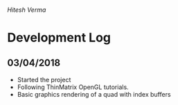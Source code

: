 ###### Hitesh Verma

# Development Log

## 03/04/2018
  * Started the project
  * Following ThinMatrix OpenGL tutorials.
  * Basic graphics rendering of a quad with index buffers
